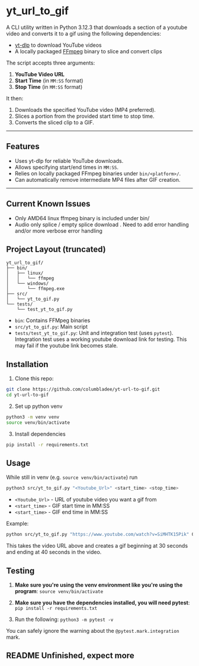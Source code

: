 # yt_url_to_gif

A CLI utility written in Python 3.12.3 that downloads a section of a youtube video and converts it to a gif using the following dependencies:
- [yt-dlp](https://github.com/yt-dlp/yt-dlp) to download YouTube videos  
- A locally packaged [FFmpeg](https://ffmpeg.org/) binary to slice and convert clips

The script accepts three arguments:  
1. **YouTube Video URL**  
2. **Start Time** (in `MM:SS` format)  
3. **Stop Time** (in `MM:SS` format)

It then:
1. Downloads the specified YouTube video (MP4 preferred).  
2. Slices a portion from the provided start time to stop time.  
3. Converts the sliced clip to a GIF.  

---

## Features

- Uses yt-dlp for reliable YouTube downloads.  
- Allows specifying start/end times in `MM:SS`.  
- Relies on locally packaged FFmpeg binaries under `bin/<platform>/`.  
- Can automatically remove intermediate MP4 files after GIF creation.

---

## Current Known Issues

- Only AMD64 linux ffmpeg binary is included under bin/  
- Audio only splice / empty splice download . Need to add error handling and/or more verbose error handling

## Project Layout (truncated)

```text
yt_url_to_gif/
├── bin/
│   ├── linux/
│   │   └── ffmpeg
│   └── windows/
│       └── ffmpeg.exe
├── src/
│   └── yt_to_gif.py
└── tests/
    └── test_yt_to_gif.py
```

- `bin`: Contains FFMpeg binaries
- `src/yt_to_gif.py`: Main script
- `tests/test_yt_to_gif.py`: Unit and integration test (uses `pytest`). Integration test uses a working youtube download link for testing. This may fail if the youtube link becomes stale.


## Installation

1. Clone this repo:
```bash
git clone https://github.com/columbladee/yt-url-to-gif.git
cd yt-url-to-gif
```
2. Set up python venv
```bash
python3 -m venv venv
source venv/bin/activate
```
3. Install dependencies
```bash
pip install -r requirements.txt
```

## Usage

While still in venv (e.g. `source venv/bin/activate`) run
```bash
python3 src/yt_to_gif.py "<Youtube_Url>" <start_time> <stop_time>
```
- `<Youtube_Url>` - URL of youtube video you want a gif from
- `<start_time>` - GIF start time in MM:SS
- `<start_time>` - GIF end time in MM:SS

Example:
```bash
python src/yt_to_gif.py "https://www.youtube.com/watch?v=SiMHTK15Pik" 00:30 00:40
```

This takes the video URL above and creates a gif beginning at 30 seconds and ending at 40 seconds in the video.

## Testing

1. **Make sure you're using the venv environment like you're using the program**: `source venv/bin/activate`

2.  **Make sure you have the dependencies installed, you will need pytest**: 
`pip install -r requirements.txt`

3. Run the following:
`python3 -m pytest -v`

You can safely ignore the warning about the `@pytest.mark.integration` mark. 

## README Unfinished, expect more

